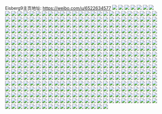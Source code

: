 Eisberg9主页地址: https://weibo.com/u/6522634577 
![](https://wx4.sinaimg.cn/mw2000/0077qjdvgy1h95pe46gwkj31sc2cwx6p.jpg) 
![](https://wx4.sinaimg.cn/mw2000/0077qjdvgy1h95pe5ghdij31r42cqkjl.jpg) 
![](https://wx4.sinaimg.cn/mw2000/0077qjdvgy1h911nxallfj32c02c0b2a.jpg) 
![](https://wx4.sinaimg.cn/mw2000/0077qjdvly1h8u45vkshtj328u32ob2a.jpg) 
![](https://wx4.sinaimg.cn/mw2000/0077qjdvly1h8rog1r203j30n00a5ta0.jpg) 
![](https://wx4.sinaimg.cn/mw2000/0077qjdvly1h8gcdc9smfj31sc2ds1ky.jpg) 
![](https://wx4.sinaimg.cn/mw2000/0077qjdvly1h8gcg4ui9bj31ov29r4qq.jpg) 
![](https://wx4.sinaimg.cn/mw2000/0077qjdvly1h7tenq6ioej334033wkjn.jpg) 
![](https://wx4.sinaimg.cn/mw2000/0077qjdvly1h7teo03ax5j30mz0rtgqr.jpg) 
![](https://wx4.sinaimg.cn/mw2000/0077qjdvly1h7tenx1foyj32c02c0npe.jpg) 
![](https://wx4.sinaimg.cn/mw2000/0077qjdvly1h7tenr4tbrj315c0kj7ag.jpg) 
![](https://wx4.sinaimg.cn/mw2000/0077qjdvly1h7tep6h1xij32c02c0x6q.jpg) 
![](https://wx4.sinaimg.cn/mw2000/0077qjdvly1h7tenxq6usj30mm0qjtb7.jpg) 
![](https://wx4.sinaimg.cn/mw2000/0077qjdvly1h7tens9xvbj32kt2ktkjm.jpg) 
![](https://wx4.sinaimg.cn/mw2000/0077qjdvly1h7tenzcq0gj32c02c0hdt.jpg) 
![](https://wx4.sinaimg.cn/mw2000/0077qjdvly1h7tenmu2scj32c02c07wh.jpg) 
![](https://wx4.sinaimg.cn/mw2000/0077qjdvly1h7l5nfpvhzj32dc35skjn.jpg) 
![](https://wx4.sinaimg.cn/mw2000/0077qjdvly1h7n2ronn8ej30sg1n37oa.jpg) 
![](https://wx4.sinaimg.cn/mw2000/0077qjdvly1h7n2v1vjwbj32b92b94qq.jpg) 
![](https://wx4.sinaimg.cn/mw2000/0077qjdvly1h7n2n3bidnj32c02c04qq.jpg) 
![](https://wx4.sinaimg.cn/mw2000/0077qjdvly1h7noqbb8gjj32c02c0npd.jpg) 
![](https://wx4.sinaimg.cn/mw2000/0077qjdvly1h7n2rq620dj30sg1g87q6.jpg) 
![](https://wx4.sinaimg.cn/mw2000/0077qjdvly1h7n2u4rf3wj32c02c07wi.jpg) 
![](https://wx4.sinaimg.cn/mw2000/0077qjdvly1h7l5nidl7oj32c02c0b2a.jpg) 
![](https://wx4.sinaimg.cn/mw2000/0077qjdvly1h7nos1fa7hj32c02c0x6q.jpg) 
![](https://wx4.sinaimg.cn/mw2000/0077qjdvly1h7gqfitrnsj30qs0sgn3v.jpg) 
![](https://wx4.sinaimg.cn/mw2000/0077qjdvly1h7ikulp0cjj30pt0sgjzd.jpg) 
![](https://wx4.sinaimg.cn/mw2000/0077qjdvly1h7ildkn4tyj31sc2dse81.jpg) 
![](https://wx4.sinaimg.cn/mw2000/0077qjdvly1h7gqfmtqj7j31ky23ykca.jpg) 
![](https://wx4.sinaimg.cn/mw2000/0077qjdvly1h7ikzlqao3j31rc2cc4qp.jpg) 
![](https://wx4.sinaimg.cn/mw2000/0077qjdvly1h7ileo4t7qj324p24phdt.jpg) 
![](https://wx4.sinaimg.cn/mw2000/0077qjdvly1h7ikugyd1hj32c02c0e83.jpg) 
![](https://wx4.sinaimg.cn/mw2000/0077qjdvly1h7ikuk8zk8j32c02c04qq.jpg) 
![](https://wx4.sinaimg.cn/mw2000/0077qjdvly1h7fmtbcyrdj329r2nq4qq.jpg) 
![](https://wx4.sinaimg.cn/mw2000/0077qjdvly1h7fmtragvaj32c02c0u0x.jpg) 
![](https://wx4.sinaimg.cn/mw2000/0077qjdvly1h7fmuc3z0yj32c02c0x6q.jpg) 
![](https://wx4.sinaimg.cn/mw2000/0077qjdvly1h7fmtm1vyvj32c02c0e82.jpg) 
![](https://wx4.sinaimg.cn/mw2000/0077qjdvly1h7fmtn37l2j30my11475l.jpg) 
![](https://wx4.sinaimg.cn/mw2000/0077qjdvly1h7fmv75pdtj30k90j20uh.jpg) 
![](https://wx4.sinaimg.cn/mw2000/0077qjdvly1h7fmufo0eqj32c02c01ky.jpg) 
![](https://wx4.sinaimg.cn/mw2000/0077qjdvly1h7fmti0h0zj32c02c04qq.jpg) 
![](https://wx4.sinaimg.cn/mw2000/0077qjdvly1h7cpjajprfj32ap34fe82.jpg) 
![](https://wx4.sinaimg.cn/mw2000/0077qjdvly1h7cpjb7pj5j30u41441aw.jpg) 
![](https://wx4.sinaimg.cn/mw2000/0077qjdvly1h7cpjgsm7sj32c0340b2b.jpg) 
![](https://wx4.sinaimg.cn/mw2000/0077qjdvly1h7cpjcl6ofj329130e4ej.jpg) 
![](https://wx4.sinaimg.cn/mw2000/0077qjdvly1h7cpjfflarj32c0340hdu.jpg) 
![](https://wx4.sinaimg.cn/mw2000/0077qjdvly1h7cpjkwujmj32c03401kz.jpg) 
![](https://wx4.sinaimg.cn/mw2000/0077qjdvly1h7cpjmsrwdj31sc2ds1ky.jpg) 
![](https://wx4.sinaimg.cn/mw2000/0077qjdvly1h7awhf10dhj30n01dsn6q.jpg) 
![](https://wx4.sinaimg.cn/mw2000/0077qjdvly1h787bwkofoj327k2qub2a.jpg) 
![](https://wx4.sinaimg.cn/mw2000/0077qjdvly1h787buhs81j31yf2lx7wh.jpg) 
![](https://wx4.sinaimg.cn/mw2000/0077qjdvly1h787bouvstj30n00va457.jpg) 
![](https://wx4.sinaimg.cn/mw2000/0077qjdvly1h77j590r33j31sc2ds1ky.jpg) 
![](https://wx4.sinaimg.cn/mw2000/0077qjdvly1h77j5d6g05j31sc2dse82.jpg) 
![](https://wx4.sinaimg.cn/mw2000/0077qjdvly1h77j5u07a1j31b11qpwi9.jpg) 
![](https://wx4.sinaimg.cn/mw2000/0077qjdvly1h77j5vbisnj31sc2dskjl.jpg) 
![](https://wx4.sinaimg.cn/mw2000/0077qjdvly1h77j5ieicdj30u0190q6b.jpg) 
![](https://wx4.sinaimg.cn/mw2000/0077qjdvly1h77j5m3fuuj32c0340u0y.jpg) 
![](https://wx4.sinaimg.cn/mw2000/0077qjdvly1h77b602w8ej30n01dsn9w.jpg) 
![](https://wx4.sinaimg.cn/mw2000/0077qjdvly1h76795d8xuj31mq26snpd.jpg) 
![](https://wx4.sinaimg.cn/mw2000/0077qjdvly1h76796ccbmj31sc2dskjl.jpg) 
![](https://wx4.sinaimg.cn/mw2000/0077qjdvly1h752s2kuk2j30n00eowem.jpg) 
![](https://wx4.sinaimg.cn/mw2000/0077qjdvly1h752s32fpmj30n00bsaau.jpg) 
![](https://wx4.sinaimg.cn/mw2000/0077qjdvly1h752s3h38vj30mf0c0gmg.jpg) 
![](https://wx4.sinaimg.cn/mw2000/0077qjdvly1h752ux5sctj30n00gs0sx.jpg) 
![](https://wx4.sinaimg.cn/mw2000/0077qjdvly1h752v0plwfj30n00qvq5c.jpg) 
![](https://wx4.sinaimg.cn/mw2000/0077qjdvly1h73w6ky3exj30zk18ogou.jpg) 
![](https://wx4.sinaimg.cn/mw2000/0077qjdvly1h72kh4hwn9j32362qx7p8.jpg) 
![](https://wx4.sinaimg.cn/mw2000/0077qjdvly1h72kgr9sgyj32c02tkb2a.jpg) 
![](https://wx4.sinaimg.cn/mw2000/0077qjdvly1h72kggjdofj325d2v6qva.jpg) 
![](https://wx4.sinaimg.cn/mw2000/0077qjdvly1h72kh05omsj32dc35sdnf.jpg) 
![](https://wx4.sinaimg.cn/mw2000/0077qjdvly1h72kh5d53aj32c0340npd.jpg) 
![](https://wx4.sinaimg.cn/mw2000/0077qjdvly1h6blsvim8lj32bw2nqx6q.jpg) 
![](https://wx4.sinaimg.cn/mw2000/0077qjdvly1h6blsxbp5pj32c03404qq.jpg) 
![](https://wx4.sinaimg.cn/mw2000/0077qjdvly1h6blvwh64oj32c02wvnpf.jpg) 
![](https://wx4.sinaimg.cn/mw2000/0077qjdvly1h6blw0o6wxj32392fsb2a.jpg) 
![](https://wx4.sinaimg.cn/mw2000/0077qjdvly1h5zfkseimqj32b332t7wi.jpg) 
![](https://wx4.sinaimg.cn/mw2000/0077qjdvly1h5zfkvrpi6j32c034on6d.jpg) 
![](https://wx4.sinaimg.cn/mw2000/0077qjdvly1h5zfkytmkwj326j30hx6p.jpg) 
![](https://wx4.sinaimg.cn/mw2000/0077qjdvly1h5zfl3b4mrj324u2xl1ky.jpg) 
![](https://wx4.sinaimg.cn/mw2000/0077qjdvly1h5zfkxe8jmj32dc35sqv5.jpg) 
![](https://wx4.sinaimg.cn/mw2000/0077qjdvly1h5zfl2cy01j31sc2ds10d.jpg) 
![](https://wx4.sinaimg.cn/mw2000/0077qjdvly1h5zfl7q3yxj31q72ds7al.jpg) 
![](https://wx4.sinaimg.cn/mw2000/0077qjdvly1h5zfl56yp2j31oq2ctdl8.jpg) 
![](https://wx4.sinaimg.cn/mw2000/0077qjdvly1h5zfl0hb13j31sc2dsu0x.jpg) 
![](https://wx4.sinaimg.cn/mw2000/0077qjdvly1h5zfkqe6hbj31sc2ds1ky.jpg) 
![](https://wx4.sinaimg.cn/mw2000/0077qjdvly1h5achxc4hxj316e1lg4ca.jpg) 
![](https://wx4.sinaimg.cn/mw2000/0077qjdvly1h5achvzqa1j32c435shdu.jpg) 
![](https://wx4.sinaimg.cn/mw2000/0077qjdvly1h5achwvqvej31sc2e2kiv.jpg) 
![](https://wx4.sinaimg.cn/mw2000/0077qjdvly1h5achtcjxuj32cq33xe82.jpg) 
![](https://wx4.sinaimg.cn/mw2000/0077qjdvly1h533h5zb5fj30zf1bf1h7.jpg) 
![](https://wx4.sinaimg.cn/mw2000/0077qjdvly1h533h6yrh7j30zo1bme4b.jpg) 
![](https://wx4.sinaimg.cn/mw2000/0077qjdvly1h533h7it11j30w316sqm8.jpg) 
![](https://wx4.sinaimg.cn/mw2000/0077qjdvly1h533h5bgwqj311e1fkhcy.jpg) 
![](https://wx4.sinaimg.cn/mw2000/0077qjdvly1h46zm852doj31pb2ashdt.jpg) 
![](https://wx4.sinaimg.cn/mw2000/0077qjdvly1h46zm97sbxj31sc2fmkjl.jpg) 
![](https://wx4.sinaimg.cn/mw2000/0077qjdvly1h46zm8ruqkj31k7250b29.jpg) 
![](https://wx4.sinaimg.cn/mw2000/0077qjdvly1h3kqanrnccj30fw0lp0ww.jpg) 
![](https://wx4.sinaimg.cn/mw2000/0077qjdvly1h3kqbzn89zj30l40sg7bd.jpg) 
![](https://wx4.sinaimg.cn/mw2000/0077qjdvly1h3fklg8pf2j31q92cn7wh.jpg) 
![](https://wx4.sinaimg.cn/mw2000/0077qjdvly1h3fklh8e9rj32c0324e82.jpg) 
![](https://wx4.sinaimg.cn/mw2000/0077qjdvly1h3fklhynxej31qo2ce4qp.jpg) 
![](https://wx4.sinaimg.cn/mw2000/0077qjdvly1h3fklfgaelj31qv2ck4qp.jpg) 
![](https://wx4.sinaimg.cn/mw2000/0077qjdvly1h3fkljtd37j32bg2z7e82.jpg) 
![](https://wx4.sinaimg.cn/mw2000/0077qjdvly1h3fklrmgbrj32c02c0npe.jpg) 
![](https://wx4.sinaimg.cn/mw2000/0077qjdvly1h2tlfb2hiyj31fq1wz7wh.jpg) 
![](https://wx4.sinaimg.cn/mw2000/0077qjdvly1h2tlfdpwswj31dk1u24qp.jpg) 
![](https://wx4.sinaimg.cn/mw2000/0077qjdvly1h2jtvzbgg1j325y2xjb2b.jpg) 
![](https://wx4.sinaimg.cn/mw2000/0077qjdvly1h2jtvoq7blj30qc0z4dtd.jpg) 
![](https://wx4.sinaimg.cn/mw2000/0077qjdvly1h2jtw76q91j32at33px6r.jpg) 
![](https://wx4.sinaimg.cn/mw2000/0077qjdvly1h2jtvqz1nij323g2pu1ky.jpg) 
![](https://wx4.sinaimg.cn/mw2000/0077qjdvly1h2jtwkug8tj32at32f4qr.jpg) 
![](https://wx4.sinaimg.cn/mw2000/0077qjdvly1h2jtwnzlexj32c02uzkjn.jpg) 
![](https://wx4.sinaimg.cn/mw2000/0077qjdvly1h2jtwfem5yj31r02c0x6r.jpg) 
![](https://wx4.sinaimg.cn/mw2000/0077qjdvly1h2jtwibo5mj33402c0b2d.jpg) 
![](https://wx4.sinaimg.cn/mw2000/0077qjdvly1h2jtwpqgymj30r2102k1c.jpg) 
![](https://wx4.sinaimg.cn/mw2000/0077qjdvly1h2dz09xk1xj31r62ex1kx.jpg) 
![](https://wx4.sinaimg.cn/mw2000/0077qjdvly1h2dz08n5sej31qy29skjl.jpg) 
![](https://wx4.sinaimg.cn/mw2000/0077qjdvly1h2dz01cc7rj31r72d3e81.jpg) 
![](https://wx4.sinaimg.cn/mw2000/0077qjdvly1h1oaktz8fcj30wi1yck01.jpg) 
![](https://wx4.sinaimg.cn/mw2000/0077qjdvly1h1oakud0bhj30wi1ycair.jpg) 
![](https://wx4.sinaimg.cn/mw2000/0077qjdvly1h11ggfxippj30n01dsahz.jpg) 
![](https://wx4.sinaimg.cn/mw2000/0077qjdvly1h0xwn436w1j30n01dsn63.jpg) 
![](https://wx4.sinaimg.cn/mw2000/0077qjdvly1h0xwn3f3lmj30n01dswmd.jpg) 
![](https://wx4.sinaimg.cn/mw2000/0077qjdvly1h0xwn2yk4fj30zg1baagm.jpg) 
![](https://wx4.sinaimg.cn/mw2000/0077qjdvly1h0sw8vwfkfj324d2zf1ky.jpg) 
![](https://wx4.sinaimg.cn/mw2000/0077qjdvly1h0sw8x8gydj31pr2bz4qp.jpg) 
![](https://wx4.sinaimg.cn/mw2000/0077qjdvly1h0sw8hivydj31iw216e81.jpg) 
![](https://wx4.sinaimg.cn/mw2000/0077qjdvly1h0sw8rt5nuj32ds1sckjm.jpg) 
![](https://wx4.sinaimg.cn/mw2000/0077qjdvly1h01ozt3whrj32642ykhdv.jpg) 
![](https://wx4.sinaimg.cn/mw2000/0077qjdvgy1gzgsjezp4xj31q72auu0x.jpg) 
![](https://wx4.sinaimg.cn/mw2000/0077qjdvgy1gzgsj8wd88j31pb29cu0x.jpg) 
![](https://wx4.sinaimg.cn/mw2000/0077qjdvly1gyuyv8khopj31sc2ds7wh.jpg) 
![](https://wx4.sinaimg.cn/mw2000/0077qjdvly1gyuyv7shh0j31sc2dsu0x.jpg) 
![](https://wx4.sinaimg.cn/mw2000/0077qjdvly1gy9nydns2yj30k00gk40r.jpg) 
![](https://wx4.sinaimg.cn/mw2000/0077qjdvly1gy5lzreawnj32c0340e83.jpg) 
![](https://wx4.sinaimg.cn/mw2000/0077qjdvly1gy5lzufi1gj32c0340hdv.jpg) 
![](https://wx4.sinaimg.cn/mw2000/0077qjdvly1gy5lzonbsyj32c0340b2b.jpg) 
![](https://wx4.sinaimg.cn/mw2000/0077qjdvly1gy2syzqvouj321p2qahdu.jpg) 
![](https://wx4.sinaimg.cn/mw2000/0077qjdvly1gy2sytjsiwj31sc2ds4qk.jpg) 
![](https://wx4.sinaimg.cn/mw2000/0077qjdvly1gy2syse0xoj323f2ske82.jpg) 
![](https://wx4.sinaimg.cn/mw2000/0077qjdvly1gy2syv4cmzj320e2mru0x.jpg) 
![](https://wx4.sinaimg.cn/mw2000/0077qjdvly1gy2syq2lymj31n526uhdt.jpg) 
![](https://wx4.sinaimg.cn/mw2000/0077qjdvly1gy2syxo3bkj322i2rdkjm.jpg) 
![](https://wx4.sinaimg.cn/mw2000/0077qjdvly1gxsxvtmkf9j30n01ds0wo.jpg) 
![](https://wx4.sinaimg.cn/mw2000/0077qjdvly1gxmc0u587ij330z29q4qt.jpg) 
![](https://wx4.sinaimg.cn/mw2000/0077qjdvly1gxkc0q4e17j31451jo1kx.jpg) 
![](https://wx4.sinaimg.cn/mw2000/0077qjdvly1gxkc0s2oobj31sc2ds7wi.jpg) 
![](https://wx4.sinaimg.cn/mw2000/0077qjdvly1gxkc0ufg53j315o1k0tsd.jpg) 
![](https://wx4.sinaimg.cn/mw2000/0077qjdvly1gxkc0tpugej31sc2dsx6p.jpg) 
![](https://wx4.sinaimg.cn/mw2000/0077qjdvly1gxkc0qt2dcj316o1kwx0a.jpg) 
![](https://wx4.sinaimg.cn/mw2000/0077qjdvly1gxh7lrjumij30j60juq8e.jpg) 
![](https://wx4.sinaimg.cn/mw2000/0077qjdvly1gxh7lrv68tj30ei0e0aa1.jpg) 
![](https://wx4.sinaimg.cn/mw2000/0077qjdvly1gxfmx2h44bj32c02c04qq.jpg) 
![](https://wx4.sinaimg.cn/mw2000/0077qjdvly1gxfmx35xxxj32c02c07wi.jpg) 
![](https://wx4.sinaimg.cn/mw2000/0077qjdvly1gxfmuudzd0j315g1j0kg9.jpg) 
![](https://wx4.sinaimg.cn/mw2000/0077qjdvly1gxfmutskh4j316o1kw7vy.jpg) 
![](https://wx4.sinaimg.cn/mw2000/0077qjdvly1gxfd1f5d25j320a2jzu0x.jpg) 
![](https://wx4.sinaimg.cn/mw2000/0077qjdvly1gxajudoaiej324v2tuu0y.jpg) 
![](https://wx4.sinaimg.cn/mw2000/0077qjdvly1gxaje90bn3j30u0140afc.jpg) 
![](https://wx4.sinaimg.cn/mw2000/0077qjdvly1gxajdyu31bj31400u0gss.jpg) 
![](https://wx4.sinaimg.cn/mw2000/0077qjdvly1gxaje8gy6qj32c0340b2c.jpg) 
![](https://wx4.sinaimg.cn/mw2000/0077qjdvly1gx39z2emv4j32c0340b2b.jpg) 
![](https://wx4.sinaimg.cn/mw2000/0077qjdvly1gwwltctqiyj31sc2ds1ky.jpg) 
![](https://wx4.sinaimg.cn/mw2000/0077qjdvly1gwwltdzbodj31sc2dsqv5.jpg) 
![](https://wx4.sinaimg.cn/mw2000/0077qjdvly1gwwltbo5e7j31sc2dsu0x.jpg) 
![](https://wx4.sinaimg.cn/mw2000/0077qjdvly1gwwlt9hu3nj31sc2dsx6p.jpg) 
![](https://wx4.sinaimg.cn/mw2000/0077qjdvly1gwrhydgaeej30fn081wf9.jpg) 
![](https://wx4.sinaimg.cn/mw2000/0077qjdvly1gwimrs8anjj32c03407wk.jpg) 
![](https://wx4.sinaimg.cn/mw2000/0077qjdvly1gwimrvi4hsj326s2x17wk.jpg) 
![](https://wx4.sinaimg.cn/mw2000/0077qjdvly1gwimrxu12uj32al325kjo.jpg) 
![](https://wx4.sinaimg.cn/mw2000/0077qjdvly1gwimrtuudpj327i31snpf.jpg) 
![](https://wx4.sinaimg.cn/mw2000/0077qjdvly1gwf3cjiw25j32c02x5b2b.jpg) 
![](https://wx4.sinaimg.cn/mw2000/0077qjdvly1gwf3cm54t7j32c0340npe.jpg) 
![](https://wx4.sinaimg.cn/mw2000/0077qjdvly1gwf3ckx3h9j3224340qv6.jpg) 
![](https://wx4.sinaimg.cn/mw2000/0077qjdvly1gwf3cns1vdj328t2veu0y.jpg) 
![](https://wx4.sinaimg.cn/mw2000/0077qjdvly1gwcmwqme9lj320t2p37wi.jpg) 
![](https://wx4.sinaimg.cn/mw2000/0077qjdvly1gwax5t6yy0j31pl2a6npd.jpg) 
![](https://wx4.sinaimg.cn/mw2000/0077qjdvly1gwax5vdus0j31sc2ds4qp.jpg) 
![](https://wx4.sinaimg.cn/mw2000/0077qjdvly1gwax5q5kcwj31pz2amqv6.jpg) 
![](https://wx4.sinaimg.cn/mw2000/0077qjdvly1gwax5urqgtj31q32athdt.jpg) 
![](https://wx4.sinaimg.cn/mw2000/0077qjdvly1gwax5ruqlnj31sc2dsnpe.jpg) 
![](https://wx4.sinaimg.cn/mw2000/0077qjdvly1gwax5skx4zj31qn2bjhdt.jpg) 
![](https://wx4.sinaimg.cn/mw2000/0077qjdvly1gw2y1v1d05j32a631khdu.jpg) 
![](https://wx4.sinaimg.cn/mw2000/0077qjdvly1gw2y1u03jvj32722xf7wh.jpg) 
![](https://wx4.sinaimg.cn/mw2000/0077qjdvly1gw2y1w70akj32522urqv6.jpg) 
![](https://wx4.sinaimg.cn/mw2000/0077qjdvly1gw2y1yg6qyj32452tje82.jpg) 
![](https://wx4.sinaimg.cn/mw2000/0077qjdvly1gw2y21c106j32c0340b2b.jpg) 
![](https://wx4.sinaimg.cn/mw2000/0077qjdvly1gw2y3dp6d0j329w318e82.jpg) 
![](https://wx4.sinaimg.cn/mw2000/0077qjdvly1gvyi5ohslqj30n01dsdnb.jpg) 
![](https://wx4.sinaimg.cn/mw2000/0077qjdvly1gvxkmq2osmj32c0340qv8.jpg) 
![](https://wx4.sinaimg.cn/mw2000/0077qjdvly1gvxknfhy54j316o1kw4qp.jpg) 
![](https://wx4.sinaimg.cn/mw2000/0077qjdvly1gvua8zpnsdj33402c07wj.jpg) 
![](https://wx4.sinaimg.cn/mw2000/0077qjdvly1gvua99gys6j32c02ubkjm.jpg) 
![](https://wx4.sinaimg.cn/mw2000/0077qjdvly1gvp1y7vohhj60n01dsqb002.jpg) 
![](https://wx4.sinaimg.cn/mw2000/0077qjdvly1gvofj6f90fj33402c0qv7.jpg) 
![](https://wx4.sinaimg.cn/mw2000/0077qjdvly1gvofj1ozl7j60u01404ep02.jpg) 
![](https://wx4.sinaimg.cn/mw2000/0077qjdvly1gvo2e10vlsj62c02c04qr02.jpg) 
![](https://wx4.sinaimg.cn/mw2000/0077qjdvly1gvnsbvg35tj61sc2ds7wi02.jpg) 
![](https://wx4.sinaimg.cn/mw2000/0077qjdvly1gvnsc0cmauj61sc2dsb2902.jpg) 
![](https://wx4.sinaimg.cn/mw2000/0077qjdvly1gvnsbydxy4j61sc2dsqv502.jpg) 
![](https://wx4.sinaimg.cn/mw2000/0077qjdvly1gvlmdvjmhwj621q2tshdu02.jpg) 
![](https://wx4.sinaimg.cn/mw2000/0077qjdvly1gvlmdxjmg0j62c03407wj02.jpg) 
![](https://wx4.sinaimg.cn/mw2000/0077qjdvly1gvlmdzmjdmj62c03401kz02.jpg) 
![](https://wx4.sinaimg.cn/mw2000/0077qjdvly1gvlmdtgq5hj62c03407wj02.jpg) 
![](https://wx4.sinaimg.cn/mw2000/0077qjdvly1gvkkqamgl6j62c03401ky02.jpg) 
![](https://wx4.sinaimg.cn/mw2000/0077qjdvly1gvesb4u6hwj62c0340u0y02.jpg) 
![](https://wx4.sinaimg.cn/mw2000/0077qjdvly1gvesb1kmznj62c0340npe02.jpg) 
![](https://wx4.sinaimg.cn/mw2000/0077qjdvly1gvesb2z6blj62c0340hdu02.jpg) 
![](https://wx4.sinaimg.cn/mw2000/0077qjdvly1gvejecw6bcj61sc2dsx6p02.jpg) 
![](https://wx4.sinaimg.cn/mw2000/0077qjdvly1gvejedvphxj62c03401ky02.jpg) 
![](https://wx4.sinaimg.cn/mw2000/0077qjdvly1gvejebp4r5j61sc2dsnpd02.jpg) 
![](https://wx4.sinaimg.cn/mw2000/0077qjdvly1gvejee9mbuj60kz19e7bm02.jpg) 
![](https://wx4.sinaimg.cn/mw2000/0077qjdvly1gvejefyrpmj62c0340hdu02.jpg) 
![](https://wx4.sinaimg.cn/mw2000/0077qjdvly1gvejeh4bl7j60ot0zggxq02.jpg) 
![](https://wx4.sinaimg.cn/mw2000/0077qjdvly1gvej8iqhkyj62c0340x6r02.jpg) 
![](https://wx4.sinaimg.cn/mw2000/0077qjdvly1gvej8jeatmj61jo1wau0n02.jpg) 
![](https://wx4.sinaimg.cn/mw2000/0077qjdvly1gvchrfrtfbj62c0340kjm02.jpg) 
![](https://wx4.sinaimg.cn/mw2000/0077qjdvly1gvbisndjyjj61q32ce7wh02.jpg) 
![](https://wx4.sinaimg.cn/mw2000/0077qjdvly1gv8sjfy9z2j62c03401ky02.jpg) 
![](https://wx4.sinaimg.cn/mw2000/0077qjdvly1gv7la1c3rbj62c0340qv802.jpg) 
![](https://wx4.sinaimg.cn/mw2000/0077qjdvly1gv7la4981kj62c03407wk02.jpg) 
![](https://wx4.sinaimg.cn/mw2000/0077qjdvgy1gv63lyzur9j62c0340qv702.jpg) 
![](https://wx4.sinaimg.cn/mw2000/0077qjdvgy1gv63m3beboj626y30b4qr02.jpg) 
![](https://wx4.sinaimg.cn/mw2000/0077qjdvgy1gv63m7fdnrj629d30he8202.jpg) 
![](https://wx4.sinaimg.cn/mw2000/0077qjdvgy1gv63md06kqj62c03404qs02.jpg) 
![](https://wx4.sinaimg.cn/mw2000/0077qjdvgy1gv63mfdl5fj62c03401kz02.jpg) 
![](https://wx4.sinaimg.cn/mw2000/0077qjdvgy1gv63lwwnupj628r31qkjm02.jpg) 
![](https://wx4.sinaimg.cn/mw2000/0077qjdvgy1gv4mqmt97bj62782xr4qq02.jpg) 
![](https://wx4.sinaimg.cn/mw2000/0077qjdvgy1gv4mqsyjlij629m30t4qq02.jpg) 
![](https://wx4.sinaimg.cn/mw2000/0077qjdvgy1gv4mqwpc4kj62742xiqv602.jpg) 
![](https://wx4.sinaimg.cn/mw2000/0077qjdvly1gutvs4srwkj62c03401kz02.jpg) 
![](https://wx4.sinaimg.cn/mw2000/0077qjdvly1gut5cydd0uj63402c0e8102.jpg) 
![](https://wx4.sinaimg.cn/mw2000/0077qjdvly1guifsrh2ktj62c03407wk02.jpg) 
![](https://wx4.sinaimg.cn/mw2000/0077qjdvly1guifs1sd0uj62c0340e8402.jpg) 
![](https://wx4.sinaimg.cn/mw2000/0077qjdvly1guifr6xs52j61yz27le8302.jpg) 
![](https://wx4.sinaimg.cn/mw2000/0077qjdvly1guifu47m9dj62c03401l202.jpg) 
![](https://wx4.sinaimg.cn/mw2000/0077qjdvly1guifrk9taaj61sv2bzb2a02.jpg) 
![](https://wx4.sinaimg.cn/mw2000/0077qjdvly1guifqojs0fj62c0340nph02.jpg) 
![](https://wx4.sinaimg.cn/mw2000/0077qjdvly1gufct7x8xzj61sc2dsu0x02.jpg) 
![](https://wx4.sinaimg.cn/mw2000/0077qjdvly1gub9dxkih2j62c0340u0y02.jpg) 
![](https://wx4.sinaimg.cn/mw2000/0077qjdvly1gub9dpmgguj62c0340u0z02.jpg) 
![](https://wx4.sinaimg.cn/mw2000/0077qjdvly1gub9ehmyjuj62c0340b2b02.jpg) 
![](https://wx4.sinaimg.cn/mw2000/0077qjdvly1gub9du7nmmj62c03401l002.jpg) 
![](https://wx4.sinaimg.cn/mw2000/0077qjdvly1gub9ec9rp8j62c0340b2b02.jpg) 
![](https://wx4.sinaimg.cn/mw2000/0077qjdvly1gub9dmwmoaj62a52wrhdv02.jpg) 
![](https://wx4.sinaimg.cn/mw2000/0077qjdvly1gub9e9qk08j62c0340qv802.jpg) 
![](https://wx4.sinaimg.cn/mw2000/0077qjdvly1gub9efrq3pj62c0340kjn02.jpg) 
![](https://wx4.sinaimg.cn/mw2000/0077qjdvly1gub9ejwb9lj62c0304qv702.jpg) 
![](https://wx4.sinaimg.cn/mw2000/0077qjdvly1gu9ioyykrsj61sc2ds4qq02.jpg) 
![](https://wx4.sinaimg.cn/mw2000/0077qjdvly1gu9ip0z0jaj61sc2ds7wi02.jpg) 
![](https://wx4.sinaimg.cn/mw2000/0077qjdvly1gu1zu1cpmrj31sc2ds7wi.jpg) 
![](https://wx4.sinaimg.cn/mw2000/0077qjdvly1gtxy9xniojj322l2rekjm.jpg) 
![](https://wx4.sinaimg.cn/mw2000/0077qjdvly1gtxy9y8cvlj313z1ezwwa.jpg) 
![](https://wx4.sinaimg.cn/mw2000/0077qjdvly1gtxy9rtw9mj315n1gvh46.jpg) 
![](https://wx4.sinaimg.cn/mw2000/0077qjdvly1gtxy9zt20wj31o01o07wh.jpg) 
![](https://wx4.sinaimg.cn/mw2000/0077qjdvly1gtxy9w36kwj32802yo7wi.jpg) 
![](https://wx4.sinaimg.cn/mw2000/0077qjdvly1gsyrd0u02nj31o02804qq.jpg) 
![](https://wx4.sinaimg.cn/mw2000/0077qjdvly1gsyrd2giizj32c0340npe.jpg) 
![](https://wx4.sinaimg.cn/mw2000/0077qjdvly1gsyrcy75nzj32c03401kz.jpg) 
![](https://wx4.sinaimg.cn/mw2000/0077qjdvly1gsvd0g7oqij31o02804qq.jpg) 
![](https://wx4.sinaimg.cn/mw2000/0077qjdvly1gsvczstaw4j32c0340hdv.jpg) 
![](https://wx4.sinaimg.cn/mw2000/0077qjdvly1gsvczoz8jtj327j2rwhdu.jpg) 
![](https://wx4.sinaimg.cn/mw2000/0077qjdvly1gsvczw4ji7j32c0340e83.jpg) 
![](https://wx4.sinaimg.cn/mw2000/0077qjdvly1gsvd01bmqyj32c03404qr.jpg) 
![](https://wx4.sinaimg.cn/mw2000/0077qjdvly1gsvd2f1i8mj32c03407wj.jpg) 
![](https://wx4.sinaimg.cn/mw2000/0077qjdvly1gstco6g09rj32c0340x6r.jpg) 
![](https://wx4.sinaimg.cn/mw2000/0077qjdvly1gstco0kjzsj327n30t4qs.jpg) 
![](https://wx4.sinaimg.cn/mw2000/0077qjdvly1gstco7amotj30zk1be4ho.jpg) 
![](https://wx4.sinaimg.cn/mw2000/0077qjdvly1gstco2jf78j32262qwqv5.jpg) 
![](https://wx4.sinaimg.cn/mw2000/0077qjdvly1gstcnx6xc4j30zk0qowih.jpg) 
![](https://wx4.sinaimg.cn/mw2000/0077qjdvly1gstco4bnggj31pp2b3b2a.jpg) 
![](https://wx4.sinaimg.cn/mw2000/0077qjdvly1gsn0w76a3jj323g359u0y.jpg) 
![](https://wx4.sinaimg.cn/mw2000/0077qjdvly1gsn0wlfj67j33402d7qv6.jpg) 
![](https://wx4.sinaimg.cn/mw2000/0077qjdvly1gsn0wp1lcrj3222334b29.jpg) 
![](https://wx4.sinaimg.cn/mw2000/0077qjdvly1gsn0vv01xtj32212uoe81.jpg) 
![](https://wx4.sinaimg.cn/mw2000/0077qjdvly1gse7q5r5a0j31m41v3qv6.jpg) 
![](https://wx4.sinaimg.cn/mw2000/0077qjdvly1gse7qay5dtj31kz1umqv6.jpg) 
![](https://wx4.sinaimg.cn/mw2000/0077qjdvly1gs9zjjm4nsj32c0340x6w.jpg) 
![](https://wx4.sinaimg.cn/mw2000/0077qjdvly1gs77z3ykglj31sc2dskjq.jpg) 
![](https://wx4.sinaimg.cn/mw2000/0077qjdvly1gs77ywvruxj31op2dr4qt.jpg) 
![](https://wx4.sinaimg.cn/mw2000/0077qjdvly1gs77zo3si6j31qk2drb2a.jpg) 
![](https://wx4.sinaimg.cn/mw2000/0077qjdvly1gs3ril7pz2j30n01ds7i3.jpg) 
![](https://wx4.sinaimg.cn/mw2000/0077qjdvly1gs3rikl28kj30n01dstn5.jpg) 
![](https://wx4.sinaimg.cn/mw2000/0077qjdvly1gs3rilm506j30u01t0dkm.jpg) 
![](https://wx4.sinaimg.cn/mw2000/0077qjdvly1grrdpo0d3kj32ds1scazm.jpg) 
![](https://wx4.sinaimg.cn/mw2000/0077qjdvly1grrdquv0y9j31sc2dshdt.jpg) 
![](https://wx4.sinaimg.cn/mw2000/0077qjdvly1grrdr73qwkj32wr2f77wh.jpg) 
![](https://wx4.sinaimg.cn/mw2000/0077qjdvly1grrds0ocf1j33402c0hdt.jpg) 
![](https://wx4.sinaimg.cn/mw2000/0077qjdvly1gri1tjrz0aj31sc2dsx6v.jpg) 
![](https://wx4.sinaimg.cn/mw2000/0077qjdvly1gri1tg9leij31sc2dshdy.jpg) 
![](https://wx4.sinaimg.cn/mw2000/0077qjdvly1grbuckx6dfj32702xc1kx.jpg) 
![](https://wx4.sinaimg.cn/mw2000/0077qjdvly1grbucms8ssj325x2vw4qp.jpg) 
![](https://wx4.sinaimg.cn/mw2000/0077qjdvly1gr1esudgqkj31o0280e84.jpg) 
![](https://wx4.sinaimg.cn/mw2000/0077qjdvly1gr1ershd9gj31sc2dsqv5.jpg) 
![](https://wx4.sinaimg.cn/mw2000/0077qjdvly1gr1eskui5zj32c0340e89.jpg) 
![](https://wx4.sinaimg.cn/mw2000/0077qjdvly1gr1ese4v5aj33402c0kjv.jpg) 
![](https://wx4.sinaimg.cn/mw2000/0077qjdvly1gr1espt3u7j33402c0u14.jpg) 
![](https://wx4.sinaimg.cn/mw2000/0077qjdvly1gr1eryf1dhj31o0280b2d.jpg) 
![](https://wx4.sinaimg.cn/mw2000/0077qjdvly1gr1et24pn5j33402c0x71.jpg) 
![](https://wx4.sinaimg.cn/mw2000/0077qjdvly1gr1ernqgxuj32c0340b2g.jpg) 
![](https://wx4.sinaimg.cn/mw2000/0077qjdvly1gr1es5b09rj33402c0npo.jpg) 
![](https://wx4.sinaimg.cn/mw2000/0077qjdvly1gqr16rjotzj32by3404qy.jpg) 
![](https://wx4.sinaimg.cn/mw2000/0077qjdvly1gqr16u1vjdj32c03407wk.jpg) 
![](https://wx4.sinaimg.cn/mw2000/0077qjdvly1gqjgwdl74sj31sc2dsqv6.jpg) 
![](https://wx4.sinaimg.cn/mw2000/0077qjdvly1gqjgwf4fc7j31sc2dskjm.jpg) 
![](https://wx4.sinaimg.cn/mw2000/0077qjdvly1gqdd84ped2j32621sc1kz.jpg) 
![](https://wx4.sinaimg.cn/mw2000/0077qjdvly1gqdd87u201j32ds1sc4qr.jpg) 
![](https://wx4.sinaimg.cn/mw2000/0077qjdvly1gqdd82576qj32c02c01kx.jpg) 
![](https://wx4.sinaimg.cn/mw2000/0077qjdvly1gqdd8g5s4lj33402c07wh.jpg) 
![](https://wx4.sinaimg.cn/mw2000/0077qjdvly1gqdd8aobjfj32c03407wn.jpg) 
![](https://wx4.sinaimg.cn/mw2000/0077qjdvly1gqdd8em4f1j32aj2ze1l3.jpg) 
![](https://wx4.sinaimg.cn/mw2000/0077qjdvly1gq24assl67j327q2ycnpl.jpg) 
![](https://wx4.sinaimg.cn/mw2000/0077qjdvly1gq24b5rxgej32b92lob2b.jpg) 
![](https://wx4.sinaimg.cn/mw2000/0077qjdvly1gq24b2urjuj32c02rq4qw.jpg) 
![](https://wx4.sinaimg.cn/mw2000/0077qjdvly1gq24b8ijd3j32c033yb2c.jpg) 
![](https://wx4.sinaimg.cn/mw2000/0077qjdvly1gq24acoaufj32c02cehdu.jpg) 
![](https://wx4.sinaimg.cn/mw2000/0077qjdvly1gpqfw4f61ej31sc2dshdu.jpg) 
![](https://wx4.sinaimg.cn/mw2000/0077qjdvly1gpqfwduvn9j31sc2dsx6t.jpg) 
![](https://wx4.sinaimg.cn/mw2000/0077qjdvly1gpqfxuitrxj31sc2dskjp.jpg) 
![](https://wx4.sinaimg.cn/mw2000/0077qjdvly1gpgwkacn4wj31sc1scu0z.jpg) 
![](https://wx4.sinaimg.cn/mw2000/0077qjdvly1gpgwkdrimvj31qi2djx6p.jpg) 
![](https://wx4.sinaimg.cn/mw2000/0077qjdvly1gpgwkcjs3zj31o729ye84.jpg) 
![](https://wx4.sinaimg.cn/mw2000/0077qjdvly1gp91e3zaoij33402c0kjm.jpg) 
![](https://wx4.sinaimg.cn/mw2000/0077qjdvly1gp91e19petj30n00yidnx.jpg) 
![](https://wx4.sinaimg.cn/mw2000/0077qjdvly1gp91dzxtahj325i2vckjm.jpg) 
![](https://wx4.sinaimg.cn/mw2000/0077qjdvly1gp0xyfeognj31sc2dsx6p.jpg) 
![](https://wx4.sinaimg.cn/mw2000/0077qjdvly1gp0xygtbfej32wt26lnpe.jpg) 
![](https://wx4.sinaimg.cn/mw2000/0077qjdvly1gp0xye92wgj31sc2dsb2a.jpg) 
![](https://wx4.sinaimg.cn/mw2000/0077qjdvly1gomlsbp7a4j31sc2dsqv5.jpg) 
![](https://wx4.sinaimg.cn/mw2000/0077qjdvly1goke25r51aj32c02c0u0y.jpg) 
![](https://wx4.sinaimg.cn/mw2000/0077qjdvly1goke22zrdrj32c02c0kjm.jpg) 
![](https://wx4.sinaimg.cn/mw2000/0077qjdvly1gof1quyj0tj32c0340hdu.jpg) 
![](https://wx4.sinaimg.cn/mw2000/0077qjdvly1gof1qy33c5j31ri1sbaxd.jpg) 
![](https://wx4.sinaimg.cn/mw2000/0077qjdvly1gof1qat14wj31rc1pje4p.jpg) 
![](https://wx4.sinaimg.cn/mw2000/0077qjdvly1goagka9rtzj31sc2dsx6p.jpg) 
![](https://wx4.sinaimg.cn/mw2000/0077qjdvly1goagkfez8qj31sc1schdt.jpg) 
![](https://wx4.sinaimg.cn/mw2000/0077qjdvly1gnqqqvsx10j31sc1scb29.jpg) 
![](https://wx4.sinaimg.cn/mw2000/0077qjdvly1gnk7ww0feoj31sc1sc1kx.jpg) 
![](https://wx4.sinaimg.cn/mw2000/0077qjdvly1gnk7wwrsghj31r11sc4qp.jpg) 
![](https://wx4.sinaimg.cn/mw2000/0077qjdvly1gnk7wyknuaj31nk1sc7wh.jpg) 
![](https://wx4.sinaimg.cn/mw2000/0077qjdvly1gnihmtjp9hj31sc1scqv5.jpg) 
![](https://wx4.sinaimg.cn/mw2000/0077qjdvly1gnihmuhmjzj31sc1scx6p.jpg) 
![](https://wx4.sinaimg.cn/mw2000/0077qjdvly1gnbepj608rj31sc1scqrm.jpg) 
![](https://wx4.sinaimg.cn/mw2000/0077qjdvly1gnbephz0bmj31sc1scqs4.jpg) 
![](https://wx4.sinaimg.cn/mw2000/0077qjdvly1gnbepio415j31sc1sc1kx.jpg) 
![](https://wx4.sinaimg.cn/mw2000/0077qjdvly1gnbepjs0nvj31sc1rphdm.jpg) 
![](https://wx4.sinaimg.cn/mw2000/0077qjdvly1gn5p1fbwfxj32842xme87.jpg) 
![](https://wx4.sinaimg.cn/mw2000/0077qjdvly1gn5p1noy04j31sc1scnpd.jpg) 
![](https://wx4.sinaimg.cn/mw2000/0077qjdvly1gn5p1jemjzj31sc1scqv5.jpg) 
![](https://wx4.sinaimg.cn/mw2000/0077qjdvly1gn5p1fvzsjj30u013bdmw.jpg) 
![](https://wx4.sinaimg.cn/mw2000/0077qjdvly1gn5p1lyn3pj31sc1scnpd.jpg) 
![](https://wx4.sinaimg.cn/mw2000/0077qjdvly1gn5p1o7bz7j30u00u9grx.jpg) 
![](https://wx4.sinaimg.cn/mw2000/0077qjdvly1gmg7ctym54j31sc1scqv5.jpg) 
![](https://wx4.sinaimg.cn/mw2000/0077qjdvly1gmg7cwjvglj31sc1scu0x.jpg) 
![](https://wx4.sinaimg.cn/mw2000/0077qjdvly1gme7iwqb2bj30n01ds7wi.jpg) 
![](https://wx4.sinaimg.cn/mw2000/0077qjdvly1gm8hai5w0aj31sc1sc4qq.jpg) 
![](https://wx4.sinaimg.cn/mw2000/0077qjdvly1gm8haktwwcj31sc1scqv5.jpg) 
![](https://wx4.sinaimg.cn/mw2000/0077qjdvly1gm8han5g4pj31sc1scu0x.jpg) 
![](https://wx4.sinaimg.cn/mw2000/0077qjdvly1gm8haqws8rj31400u0n1d.jpg) 
![](https://wx4.sinaimg.cn/mw2000/0077qjdvly1gm8haulwaxj32c02c0npe.jpg) 
![](https://wx4.sinaimg.cn/mw2000/0077qjdvly1gm8haq2jg9j31sc1sc4qq.jpg) 
![](https://wx4.sinaimg.cn/mw2000/0077qjdvly1gm2ovlqpk7j31sc1ymhdu.jpg) 
![](https://wx4.sinaimg.cn/mw2000/0077qjdvly1gm2ovotfg9j31sc1scx6p.jpg) 
![](https://wx4.sinaimg.cn/mw2000/0077qjdvly1gm2oxsdny3j31sc1uye82.jpg) 
![](https://wx4.sinaimg.cn/mw2000/0077qjdvly1gm2ovrh61mj31sc1sinpd.jpg) 
![](https://wx4.sinaimg.cn/mw2000/0077qjdvly1gm2ovn0992j31sc1scqv5.jpg) 
![](https://wx4.sinaimg.cn/mw2000/0077qjdvly1gm2ovvx2zej31sc1sckjl.jpg) 
![](https://wx4.sinaimg.cn/mw2000/0077qjdvly1gm2ovwzszgj31sc1scu0x.jpg) 
![](https://wx4.sinaimg.cn/mw2000/0077qjdvly1gm2ovu11b1j31sc1sc1ky.jpg) 
![](https://wx4.sinaimg.cn/mw2000/0077qjdvly1gm2ovjslkoj31sc1scqv5.jpg) 
![](https://wx4.sinaimg.cn/mw2000/0077qjdvly1glwz0pp2q6j31sc1sckjl.jpg) 
![](https://wx4.sinaimg.cn/mw2000/0077qjdvly1glwz0ofqqjj31sc1scnpd.jpg) 
![](https://wx4.sinaimg.cn/mw2000/0077qjdvly1glwz0spcx1j31sc1sckjl.jpg) 
![](https://wx4.sinaimg.cn/mw2000/0077qjdvly1glwz187z6ij32ac340b2b.jpg) 
![](https://wx4.sinaimg.cn/mw2000/0077qjdvly1glwz1c14faj32c0352qv7.jpg) 
![](https://wx4.sinaimg.cn/mw2000/0077qjdvly1glwz1d1gcej30u014mk2r.jpg) 
![](https://wx4.sinaimg.cn/mw2000/0077qjdvly1glwz1f28uoj32c0340npd.jpg) 
![](https://wx4.sinaimg.cn/mw2000/0077qjdvly1glwz1ij6rcj32c0340e83.jpg) 
![](https://wx4.sinaimg.cn/mw2000/0077qjdvly1glwz2ir0zpj31sc1sce82.jpg) 
![](https://wx4.sinaimg.cn/mw2000/0077qjdvly1gkqzslrwngj30u00u0455.jpg) 
![](https://wx4.sinaimg.cn/mw2000/0077qjdvly1gkqzsmsi1qj31sc1scx6p.jpg) 
![](https://wx4.sinaimg.cn/mw2000/0077qjdvly1gkqzsns5vzj31sc1scu0x.jpg) 
![](https://wx4.sinaimg.cn/mw2000/0077qjdvly1gkqzslb6v0j31sc1scqv5.jpg) 
![](https://wx4.sinaimg.cn/mw2000/0077qjdvly1gkdie519acj31sc1schdt.jpg) 
![](https://wx4.sinaimg.cn/mw2000/0077qjdvly1gkdieedpaij31sc1scnpd.jpg) 
![](https://wx4.sinaimg.cn/mw2000/0077qjdvly1gkdig3898xj31sc1sckjl.jpg) 
![](https://wx4.sinaimg.cn/mw2000/0077qjdvly1gkdiewxr1bj31sc1scu0x.jpg) 
![](https://wx4.sinaimg.cn/mw2000/0077qjdvly1gk568xuajfj33402c0u0z.jpg) 
![](https://wx4.sinaimg.cn/mw2000/0077qjdvly1gk568z1xmej321s2vakjm.jpg) 
![](https://wx4.sinaimg.cn/mw2000/0077qjdvly1gk5691ldcaj32c02c01ky.jpg) 
![](https://wx4.sinaimg.cn/mw2000/0077qjdvly1gk5692u4qyj30n01ds7wi.jpg) 
![](https://wx4.sinaimg.cn/mw2000/0077qjdvly1gk56942d6wj32c02bze82.jpg) 
![](https://wx4.sinaimg.cn/mw2000/0077qjdvly1gk5694k7syj30m80m80tx.jpg) 
![](https://wx4.sinaimg.cn/mw2000/0077qjdvly1gk5695uoadj32c0340e83.jpg) 
![](https://wx4.sinaimg.cn/mw2000/0077qjdvly1gk5697euu9j32c02c0x6q.jpg) 
![](https://wx4.sinaimg.cn/mw2000/0077qjdvly1gk56apnpfdj33402c04qr.jpg) 
![](https://wx4.sinaimg.cn/mw2000/0077qjdvly1gk3muklabuj32c0340npf.jpg) 
![](https://wx4.sinaimg.cn/mw2000/0077qjdvly1gk3mun1xldj32c0340kjn.jpg) 
![](https://wx4.sinaimg.cn/mw2000/0077qjdvly1gk3ld97r09j33402c04qr.jpg) 
![](https://wx4.sinaimg.cn/mw2000/0077qjdvly1gjyzp89yydj31sc1sc1ky.jpg) 
![](https://wx4.sinaimg.cn/mw2000/0077qjdvly1gjyzpa3sz7j31sc1scqv5.jpg) 
![](https://wx4.sinaimg.cn/mw2000/0077qjdvly1gjvmtcxh5gj31sc1schdt.jpg) 
![](https://wx4.sinaimg.cn/mw2000/0077qjdvly1gjvmtbtot7j31sc1schdt.jpg) 
![](https://wx4.sinaimg.cn/mw2000/0077qjdvly1ghb5w7z6gcj30u20u0tfz.jpg) 
![](https://wx4.sinaimg.cn/mw2000/0077qjdvly1ghb5w8duf3j30u20u0gt0.jpg) 
![](https://wx4.sinaimg.cn/mw2000/0077qjdvly1ghb5w8vr07j30m80m8tbz.jpg) 
![](https://wx4.sinaimg.cn/mw2000/0077qjdvly1ghb5w8mne2j30u20u00ze.jpg) 
![](https://wx4.sinaimg.cn/mw2000/0077qjdvly1gf2ygjln2vj30u0140qc4.jpg) 
![](https://wx4.sinaimg.cn/mw2000/0077qjdvly1gf2ygjxinkj30u0140424.jpg) 
![](https://wx4.sinaimg.cn/mw2000/0077qjdvly1gf2ygk8wswj30u01407f0.jpg) 
![](https://wx4.sinaimg.cn/mw2000/0077qjdvly1gf2ygkizgnj30u0140dhp.jpg) 
![](https://wx4.sinaimg.cn/mw2000/0077qjdvly1gf2yglwue1j30u00u0dkt.jpg) 
![](https://wx4.sinaimg.cn/mw2000/0077qjdvly1gf2ygm9wqej30u00u0jvm.jpg) 
![](https://wx4.sinaimg.cn/mw2000/0077qjdvly1g9qx1tdu7oj31401z4nio.jpg) 
![](https://wx4.sinaimg.cn/mw2000/0077qjdvly1g9qx1r03amj31400u0nee.jpg) 
![](https://wx4.sinaimg.cn/mw2000/0077qjdvly1g9qx1s7ej1j31401z47qc.jpg) 
![](https://wx4.sinaimg.cn/mw2000/0077qjdvly1g61ybkdk4tj30u00gsqcv.jpg) 
![](https://wx4.sinaimg.cn/mw2000/0077qjdvly1g5pa7tv6kvj30u00midsy.jpg) 
![](https://wx4.sinaimg.cn/mw2000/0077qjdvly1g5pa7vq20gj30u00mik54.jpg) 
![](https://wx4.sinaimg.cn/mw2000/0077qjdvly1g5pa7xounsj30u00gvn9e.jpg) 
![](https://wx4.sinaimg.cn/mw2000/0077qjdvly1g5pa7zir4nj30u00gvqe4.jpg) 
![](https://wx4.sinaimg.cn/mw2000/0077qjdvly1g4zwisq83kj30u01o0n3z.jpg) 
![](https://wx4.sinaimg.cn/mw2000/0077qjdvly1g4zwiudeyuj30u03yewun.jpg) 
